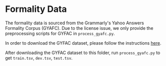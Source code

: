 # Formality Data
The formality data is sourced from the Grammarly's Yahoo Answers Formality Corpus (GYAFC). Due to the license issue, we only provide the preprocessing scripts for GYFAC in `process_gyafc.py`. 


In order to download the GYFAC dataset, please follow the instructions <a href="https://github.com/raosudha89/GYAFC-corpus">here</a>. 

After downloading the GYFAC dataset to this folder, run `process_gyafc.py` to get `train.tsv`, `dev.tsv`, `test.tsv`.